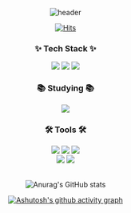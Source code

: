 <div align="center">

![header](https://capsule-render.vercel.app/api?type=waving&color=14D3FF&height=300&section=header&desc=equis3351%20Github&descAlignY=75&descAlign=60&text=Welcome!&fontColor=ffffff&fontSize=70)

[![Hits](https://hits.seeyoufarm.com/api/count/incr/badge.svg?url=https%3A%2F%2Fgithub.com%2Fgaeun7&count_bg=%23D2B0FF&title_bg=%2393ADFF&icon=datadog.svg&icon_color=%23FFFFFF&title=hits&edge_flat=false)](https://github.com/equis3351)

<h3 align="center">✨ Tech Stack ✨</h3>

<img src="https://img.shields.io/badge/java-DF0522?style=for-the-badge&logo=java">
<img src="https://img.shields.io/badge/mysql-4479A1?style=for-the-badge&logo=mysql&logoColor=white">
<img src="https://img.shields.io/badge/c-A8B9CC?style=for-the-badge&logo=c&logoColor=white">

<br>

<h3 align="center">📚 Studying 📚</h3>

<img src="https://img.shields.io/badge/Spring-6DB33F?style=for-the-badge&logo=Spring&logoColor=white">

<br>

<h3 align="center">🛠 Tools 🛠</h3>

<img src="https://img.shields.io/badge/Android Studio-5C2D91?style=for-the-badge&logo=Android Studio&logoColor=white"/> 
<img src="https://img.shields.io/badge/Eclipse-FE7A16?style=for-the-badge&logo=Eclipse&logoColor=white"/> 
<img src="https://img.shields.io/badge/IntelliJ-000000?style=for-the-badge&logoIntelliJIDEA&logoColor=white"/> 

<br>

<img src="https://img.shields.io/badge/git-F05033.svg?style=for-the-badge&logo=git&logoColor=white">
<img src="https://img.shields.io/badge/github-181717.svg?style=for-the-badge&logo=github&logoColor=white">

<br>
<br>

![Anurag's GitHub stats](https://github-readme-stats.vercel.app/api?username=equis3351&show_icons=true&theme=gotham)

[![Ashutosh's github activity graph](https://github-readme-activity-graph.vercel.app/graph?username=equis3351&theme=gotham)](https://github.com/ashutosh00710/github-readme-activity-graph)

</div>
